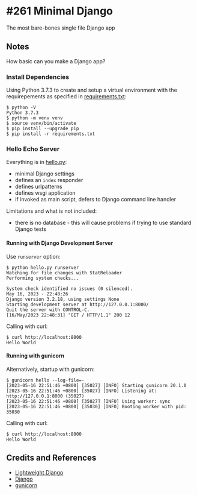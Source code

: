 # #261 Minimal Django

The most bare-bones single file Django app

## Notes

How basic can you make a Django app?

### Install Dependencies

Using Python 3.7.3 to create and setup a virtual environment with the
requirepements as specified in [requirements.txt](./requirements.txt):

    $ python -V
    Python 3.7.3
    $ python -m venv venv
    $ source venv/bin/activate
    $ pip install --upgrade pip
    $ pip install -r requirements.txt

### Hello Echo Server

Everything is in [hello.py](./hello.py):

* minimal Django settings
* defines an `index` responder
* defines urlpatterns
* defines wsgi application
* if invoked as main script, defers to Django command line handler

Limitations and what is not included:

* there is no database - this will cause problems if trying to use standard Django tests

#### Running with Django Development Server

Use `runserver` option:

    $ python hello.py runserver
    Watching for file changes with StatReloader
    Performing system checks...

    System check identified no issues (0 silenced).
    May 16, 2023 - 22:48:26
    Django version 3.2.18, using settings None
    Starting development server at http://127.0.0.1:8000/
    Quit the server with CONTROL-C.
    [16/May/2023 22:48:31] "GET / HTTP/1.1" 200 12

Calling with curl:

    $ curl http://localhost:8000
    Hello World

#### Running with gunicorn

Alternatively, startup with gunicorn:

    $ gunicorn hello --log-file=-
    [2023-05-16 22:51:46 +0800] [35027] [INFO] Starting gunicorn 20.1.0
    [2023-05-16 22:51:46 +0800] [35027] [INFO] Listening at: http://127.0.0.1:8000 (35027)
    [2023-05-16 22:51:46 +0800] [35027] [INFO] Using worker: sync
    [2023-05-16 22:51:46 +0800] [35030] [INFO] Booting worker with pid: 35030

Calling with curl:

    $ curl http://localhost:8000
    Hello World

## Credits and References

* [Lightweight Django](https://learning.oreilly.com/library/view/lightweight-django/9781491946275/)
* [Django](https://www.djangoproject.com/)
* [gunicorn](https://gunicorn.org/)
